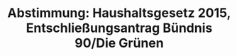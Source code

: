 ---
abstimmung:
  abstimmung: 2
  bundestagssitzung: 71
  datum: 28. November 2014
  legislaturperiode: 18
categories:
- Finanzen
- Haushalt
data:
- title: Abstimmungsergebnis 20141128_2-data.pdf
  url: /res/abstimmungsliste/20141128_2-data.pdf
- title: Abstimmungsergebnis 20141128_2_xls-data.csv
  url: /res/abstimmungsliste/csv/20141128_2_xls-data.csv
documents:
- local: /res/abstimmungsdaten/018-071-02/1802000.pdf
  title: Drucksache 18/02000.pdf
  url: http://dip21.bundestag.de/dip21/btd/18/020/1802000.pdf
- local: /res/abstimmungsdaten/018-071-02/1802002.pdf
  title: Drucksache 18/02002.pdf
  url: http://dip21.bundestag.de/dip21/btd/18/020/1802002.pdf
- local: /res/abstimmungsdaten/018-071-02/1802806.pdf
  title: Drucksache 18/02806.pdf
  url: http://dip21.bundestag.de/dip21/btd/18/028/1802806.pdf
- local: /res/abstimmungsdaten/018-071-02/1802811.pdf
  title: Drucksache 18/02811.pdf
  url: http://dip21.bundestag.de/dip21/btd/18/028/1802811.pdf
- local: /res/abstimmungsdaten/018-071-02/1802814.pdf
  title: Drucksache 18/02814.pdf
  url: http://dip21.bundestag.de/dip21/btd/18/028/1802814.pdf
- local: /res/abstimmungsdaten/018-071-02/1802815.pdf
  title: Drucksache 18/02815.pdf
  url: http://dip21.bundestag.de/dip21/btd/18/028/1802815.pdf
- local: /res/abstimmungsdaten/018-071-02/1802823.pdf
  title: Drucksache 18/02823.pdf
  url: http://dip21.bundestag.de/dip21/btd/18/028/1802823.pdf
- local: /res/abstimmungsdaten/018-071-02/1802824.pdf
  title: Drucksache 18/02824.pdf
  url: http://dip21.bundestag.de/dip21/btd/18/028/1802824.pdf
- local: /res/abstimmungsdaten/018-071-02/1802825.pdf
  title: Drucksache 18/02825.pdf
  url: http://dip21.bundestag.de/dip21/btd/18/028/1802825.pdf
- local: /res/abstimmungsdaten/018-071-02/1803278.pdf
  title: Drucksache 18/03278.pdf
  url: http://dip21.bundestag.de/dip21/btd/18/032/1803278.pdf
ergebnis:
  cdu/csu:
    enthaltung: 0
    gesamt: 311
    ja: 0
    nein: 296
    nichtabgegeben: 15
    ungueltig: 0
  die.linke:
    enthaltung: 0
    gesamt: 64
    ja: 53
    nein: 0
    nichtabgegeben: 11
    ungueltig: 0
  file: 20141128_2_xls-data.csv
  gruenen:
    enthaltung: 0
    gesamt: 63
    ja: 60
    nein: 0
    nichtabgegeben: 3
    ungueltig: 0
  spd:
    enthaltung: 1
    gesamt: 193
    ja: 1
    nein: 178
    nichtabgegeben: 13
    ungueltig: 0
layout: abstimmung
links:
- title: https://www.bundestag.de/parlament/plenum/abstimmung/abstimmung?id=318
  url: https://www.bundestag.de/parlament/plenum/abstimmung/abstimmung?id=318
- title: http://www.abgeordnetenwatch.de/bundeshaushaltsplan_2015-1105-697.html
  url: http://www.abgeordnetenwatch.de/bundeshaushaltsplan_2015-1105-697.html
preview: 'Deutscher Bundestag


  71. Sitzung des Deutschen Bundestages

  am Freitag, 28.November 2014


  Endgültiges Ergebnis der Namentlichen Abstimmung Nr. 2


  Entschließungsantrag der Abgeordneten Anja Hajduk, Ekin Deligöz, Luise Amtsberg,

  weiterer Abgeordneter und der Fraktion BÜNDNIS 90/DIE GRÜNEN

  zu der dritten Beratung des Gesetzentwurfs der Bundesregierung

  Entwurf eines Gesetzes über die Feststellung des Bundeshaushaltsplans für das

  Haushaltsjahr 2015 (Haushaltsgesetz 2015)

  hier: Einzelplan 06, Einzelplan 11, Einzelplan 15, Einzelplan 16 und Einzelplan
  17

  - Drucksachen 18/3278, 18/2000, 18/2002, 18/2806, 18/2811, 18/2814, 18/2815, 18/2823,

  18/2824 und 18/2825-


  Abgegebene Stimmen insgesamt:


  589


  Nicht abgegebene Stimmen:

  Ja-Stimmen:


  42

  114


  Nein-Stimmen:


  474


  Enthaltungen:


  1


  Ungültige:


  0


  Berlin, den 28.11.2014


  Beginn: 12:52

  Ende: 12:55

  '
tags:
- Haushalt
- Bundesregierung
- Entwicklung
title: 'Abstimmung: Haushaltsgesetz 2015, Entschließungsantrag Bündnis 90/Die Grünen'
---
